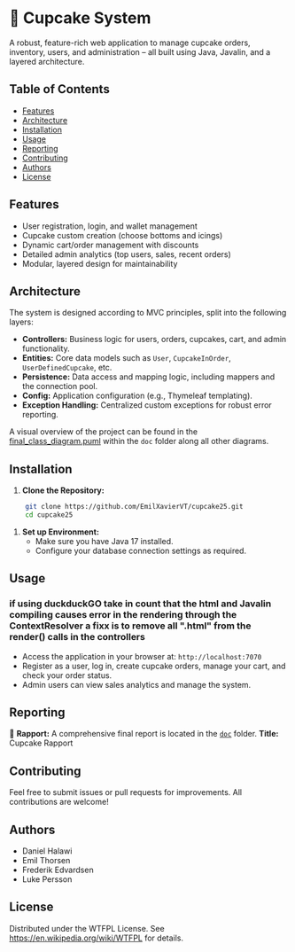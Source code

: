 # 🧁 Cupcake System



A robust, feature-rich web application to manage cupcake orders, inventory, users, and administration – all built using Java, Javalin, and a layered architecture.
## Table of Contents
- [Features](#features)
- [Architecture](#architecture)
- [Installation](#installation)
- [Usage](#usage)
- [Reporting](#reporting)
- [Contributing](#contributing)
- [Authors](#authors)
- [License](#license)

## Features
- User registration, login, and wallet management
- Cupcake custom creation (choose bottoms and icings)
- Dynamic cart/order management with discounts
- Detailed admin analytics (top users, sales, recent orders)
- Modular, layered design for maintainability

## Architecture
The system is designed according to MVC principles, split into the following layers:
- **Controllers:** Business logic for users, orders, cupcakes, cart, and admin functionality.
- **Entities:** Core data models such as `User`, `CupcakeInOrder`, `UserDefinedCupcake`, etc. 
- **Persistence:** Data access and mapping logic, including mappers and the connection pool.
- **Config:** Application configuration (e.g., Thymeleaf templating).
- **Exception Handling:** Centralized custom exceptions for robust error reporting.

A visual overview of the project can be found in the [final_class_diagram.puml](doc/final_class_diagram.puml) within the `doc` folder along all other diagrams.
## Installation
1. **Clone the Repository:**
``` sh
    git clone https://github.com/EmilXavierVT/cupcake25.git
    cd cupcake25
```
1. **Set up Environment:**
    - Make sure you have Java 17 installed.
    - Configure your database connection settings as required.


## Usage
### if using duckduckGO take in count that the html and Javalin compiling causes error in the rendering through the ContextResolver a fixx is to remove all ".html" from the render() calls in the controllers

- Access the application in your browser at: `http://localhost:7070`
- Register as a user, log in, create cupcake orders, manage your cart, and check your order status.
- Admin users can view sales analytics and manage the system.

## Reporting
📄 **Rapport:**
A comprehensive final report is located in the [`doc`](doc) folder.
**Title:** Cupcake  Rapport

## Contributing
Feel free to submit issues or pull requests for improvements. All contributions are welcome!
## Authors
- Daniel Halawi
- Emil Thorsen
- Frederik Edvardsen
- Luke Persson

## License
Distributed under the WTFPL License. See https://en.wikipedia.org/wiki/WTFPL for details.

